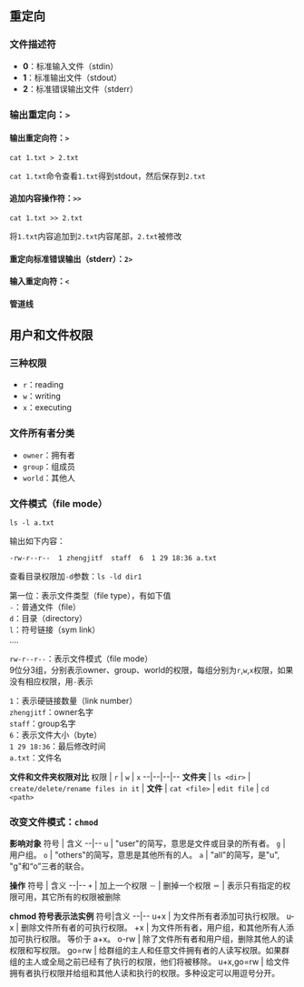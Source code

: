 ## 重定向
### 文件描述符
- **0**：标准输入文件（stdin）
- **1**：标准输出文件（stdout）
- **2**：标准错误输出文件（stderr）

### 输出重定向：`>`
#### 输出重定向符：`>`
```shell
cat 1.txt > 2.txt 
```
`cat 1.txt`命令查看`1.txt`得到stdout，然后保存到`2.txt`

#### 追加内容操作符：`>>`
```shell
cat 1.txt >> 2.txt
```
将`1.txt`内容追加到`2.txt`内容尾部，`2.txt`被修改

#### 重定向标准错误输出（stderr）：`2>`

#### 输入重定向符：`<`

#### 管道线

## 用户和文件权限
### 三种权限
- `r`：reading
- `w`：writing
- `x`：executing

### 文件所有者分类
- `owner`：拥有者
- `group`：组成员
- `world`：其他人

### 文件模式（file mode）
```shell
ls -l a.txt
```
输出如下内容：
```
-rw-r--r--  1 zhengjitf  staff  6  1 29 18:36 a.txt
```
查看目录权限加`-d`参数：`ls -ld dir1`
   
第一位：表示文件类型（file type），有如下值  
`-`：普通文件（file）  
`d`：目录（directory）  
`l`：符号链接（sym link）  
....

`rw-r--r--`：表示文件模式（file mode）  
9位分3组，分别表示owner、group、world的权限，每组分别为`r`,`w`,`x`权限，如果没有相应权限，用`-`表示

`1`：表示硬链接数量（link number）  
`zhengjitf`：owner名字  
`staff`：group名字  
`6`：表示文件大小（byte）  
`1 29 18:36`：最后修改时间  
`a.txt`：文件名

**文件和文件夹权限对比**
权限 | `r` | `w` | `x`
--|--|--|--
**文件夹** | `ls <dir>` | `create/delete/rename files in it` | 
**文件** | `cat <file>` | `edit file` | `cd <path>`

### 改变文件模式：`chmod`
**影响对象**
符号 | 含义
--|--
`u` |	"user"的简写，意思是文件或目录的所有者。
`g` |	用户组。
`o` |	"others"的简写，意思是其他所有的人。
`a` |	"all"的简写，是"u", "g"和“o”三者的联合。

**操作**
符号 | 含义
--|--
`+` | 加上一个权限
`－` | 删掉一个权限
`＝` | 表示只有指定的权限可用，其它所有的权限被删除

**chmod 符号表示法实例**
符号|含义
--|--
u+x	| 为文件所有者添加可执行权限。
u-x	| 删除文件所有者的可执行权限。
+x	| 为文件所有者，用户组，和其他所有人添加可执行权限。 等价于 a+x。
o-rw |	除了文件所有者和用户组，删除其他人的读权限和写权限。
go=rw |	给群组的主人和任意文件拥有者的人读写权限。如果群组的主人或全局之前已经有了执行的权限，他们将被移除。
u+x,go=rw |	给文件拥有者执行权限并给组和其他人读和执行的权限。多种设定可以用逗号分开。